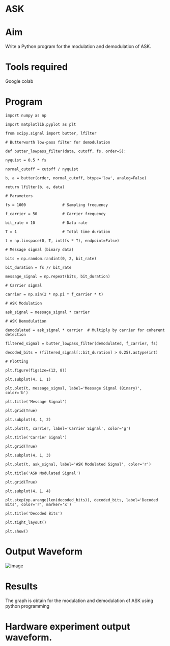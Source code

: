 
# ASK

# Aim

Write a Python program for the modulation and demodulation of ASK.

# Tools required

Google colab

# Program

```
import numpy as np

import matplotlib.pyplot as plt

from scipy.signal import butter, lfilter

# Butterworth low-pass filter for demodulation

def butter_lowpass_filter(data, cutoff, fs, order=5):

nyquist = 0.5 * fs

normal_cutoff = cutoff / nyquist

b, a = butter(order, normal_cutoff, btype='low', analog=False)

return lfilter(b, a, data)

# Parameters

fs = 1000                # Sampling frequency

f_carrier = 50           # Carrier frequency

bit_rate = 10            # Data rate

T = 1                    # Total time duration

t = np.linspace(0, T, int(fs * T), endpoint=False)

# Message signal (binary data)

bits = np.random.randint(0, 2, bit_rate)

bit_duration = fs // bit_rate

message_signal = np.repeat(bits, bit_duration)

# Carrier signal

carrier = np.sin(2 * np.pi * f_carrier * t)

# ASK Modulation

ask_signal = message_signal * carrier

# ASK Demodulation

demodulated = ask_signal * carrier  # Multiply by carrier for coherent detection

filtered_signal = butter_lowpass_filter(demodulated, f_carrier, fs)

decoded_bits = (filtered_signal[::bit_duration] > 0.25).astype(int)

# Plotting

plt.figure(figsize=(12, 8))

plt.subplot(4, 1, 1)

plt.plot(t, message_signal, label='Message Signal (Binary)', color='b')

plt.title('Message Signal')

plt.grid(True)

plt.subplot(4, 1, 2)

plt.plot(t, carrier, label='Carrier Signal', color='g')

plt.title('Carrier Signal')

plt.grid(True)

plt.subplot(4, 1, 3)

plt.plot(t, ask_signal, label='ASK Modulated Signal', color='r')

plt.title('ASK Modulated Signal')

plt.grid(True)

plt.subplot(4, 1, 4)

plt.step(np.arange(len(decoded_bits)), decoded_bits, label='Decoded Bits', color='r', marker='x')

plt.title('Decoded Bits')

plt.tight_layout()

plt.show()

```
# Output Waveform

![image](https://github.com/user-attachments/assets/399af048-39ad-4377-bb50-ef56fac5ab99)

# Results

The graph is obtain for the modulation and demodulation of ASK using python programming

# Hardware experiment output waveform.

